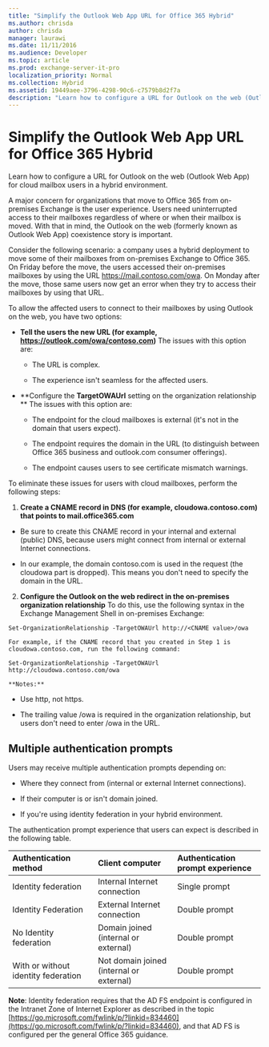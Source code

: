 ```yaml
---
title: "Simplify the Outlook Web App URL for Office 365 Hybrid"
ms.author: chrisda
author: chrisda
manager: laurawi
ms.date: 11/11/2016
ms.audience: Developer
ms.topic: article
ms.prod: exchange-server-it-pro
localization_priority: Normal
ms.collection: Hybrid
ms.assetid: 19449aee-3796-4298-90c6-c7579b8d2f7a
description: "Learn how to configure a URL for Outlook on the web (Outlook Web App) for cloud mailbox users in a hybrid environment."
---
```


# Simplify the Outlook Web App URL for Office 365 Hybrid

Learn how to configure a URL for Outlook on the web (Outlook Web App) for cloud mailbox users in a hybrid environment.
  
A major concern for organizations that move to Office 365 from on-premises Exchange is the user experience. Users need uninterrupted access to their mailboxes regardless of where or when their mailbox is moved. With that in mind, the Outlook on the web (formerly known as Outlook Web App) coexistence story is important.
  
Consider the following scenario: a company uses a hybrid deployment to move some of their mailboxes from on-premises Exchange to Office 365. On Friday before the move, the users accessed their on-premises mailboxes by using the URL https://mail.contoso.com/owa. On Monday after the move, those same users now get an error when they try to access their mailboxes by using that URL.
  
To allow the affected users to connect to their mailboxes by using Outlook on the web, you have two options:
  
- **Tell the users the new URL (for example, https://outlook.com/owa/contoso.com)** The issues with this option are: 
    
  - The URL is complex.
    
  - The experience isn't seamless for the affected users. 
    
- **Configure the **TargetOWAUrl** setting on the organization relationship ** The issues with this option are: 
    
  - The endpoint for the cloud mailboxes is external (it's not in the domain that users expect).
    
  - The endpoint requires the domain in the URL (to distinguish between Office 365 business and outlook.com consumer offerings).
    
  - The endpoint causes users to see certificate mismatch warnings.
    
To eliminate these issues for users with cloud mailboxes, perform the following steps:
  
1. **Create a CNAME record in DNS (for example, cloudowa.contoso.com) that points to mail.office365.com**
    
  - Be sure to create this CNAME record in your internal and external (public) DNS, because users might connect from internal or external Internet connections.
    
  - In our example, the domain contoso.com is used in the request (the cloudowa part is dropped). This means you don't need to specify the domain in the URL.
    
2. **Configure the Outlook on the web redirect in the on-premises organization relationship** To do this, use the following syntax in the Exchange Management Shell in on-premises Exchange: 
    
  ```
  Set-OrganizationRelationship -TargetOWAUrl http://<CNAME value>/owa
  ```

    For example, if the CNAME record that you created in Step 1 is cloudowa.contoso.com, run the following command:
    
  ```
  Set-OrganizationRelationship -TargetOWAUrl http://cloudowa.contoso.com/owa
  ```

    **Notes:**
    
  - Use http, not https.
    
  - The trailing value /owa is required in the organization relationship, but users don't need to enter /owa in the URL.
    
## Multiple authentication prompts

Users may receive multiple authentication prompts depending on:
  
- Where they connect from (internal or external Internet connections).
    
- If their computer is or isn't domain joined.
    
- If you're using identity federation in your hybrid environment.
    
The authentication prompt experience that users can expect is described in the following table.
  
|**Authentication method**|**Client computer**|**Authentication prompt experience**|
|:-----|:-----|:-----|
|Identity federation  <br/> |Internal Internet connection  <br/> |Single prompt  <br/> |
|Identity Federation  <br/> |External Internet connection  <br/> |Double prompt  <br/> |
|No Identity federation  <br/> |Domain joined (internal or external)  <br/> |Double prompt  <br/> |
|With or without identity federation  <br/> |Not domain joined (internal or external)  <br/> |Double prompt  <br/> |
   
 **Note**: Identity federation requires that the AD FS endpoint is configured in the Intranet Zone of Internet Explorer as described in the topic [https://go.microsoft.com/fwlink/p/?linkid=834460](https://go.microsoft.com/fwlink/p/?linkid=834460), and that AD FS is configured per the general Office 365 guidance.
  

